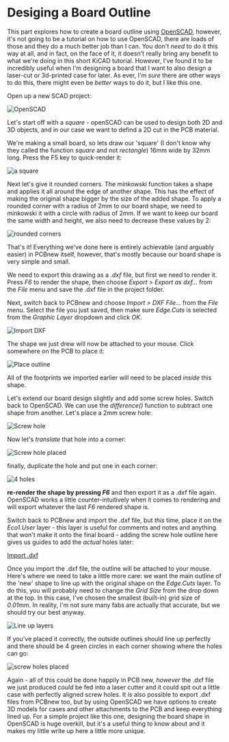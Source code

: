 # Desiging a Board Outline

This part explores how to create a board outline using [OpenSCAD](https://www.openscad.org/), however, it's not going to be a tutorial on how to use OpenSCAD, there are loads of those and they do a much better job than I can. You don't *need* to do it this way at all, and in fact, on the face of it, it doesn't really bring any benefit to what we're doing in this short KiCAD tutorial. However, I've found it to be incredibly useful when I'm designing a board that I want to also design a laser-cut or 3d-printed case for later. As ever, I'm *sure* there are other ways to do this, there might even be *better* ways to do it, but I like this one.

Open up a new SCAD project:

![OpenSCAD][069]

Let's start off with a *square* - openSCAD can be used to design both 2D and 3D objects, and in our case we want to defind a 2D cut in the PCB material.

We're making a small board, so lets draw our 'square' (I don't know why they called the function *square* and not *rectangle*) 16mm wide by 32mm long. Press the F5 key to quick-render it:

![a square][070]

Next let's give it rounded corners. The minkowski function takes a shape and applies it all around the edge of another shape. This has the effect of making the original shape bigger by the size of the added shape. To apply a rounded corner with a radius of 2mm to our board shape, we need to minkowski it with a circle with radius of 2mm. If we want to keep our board the same width and height, we also need to decrease these values by 2:

![rounded corners][071]

That's it! Everything we've done here is entirely achievable (and arguably easier) in PCBnew itself, however, that's mostly because our board shape is very simple and small.

We need to export this drawing as a *.dxf* file, but first we need to render it. Press *F6* to render the shape, then choose *Export > Export as dxf...* from the *File* menu and save the .dxf file in the project folder.

Next, switch back to PCBnew and choose *Import > DXF File...* from the *File* menu. Select the file you just saved, then make sure *Edge.Cuts* is selected from the *Graphic Layer* dropdown and click *OK*.

![Import DXF][072]

The shape we just drew will now be attached to your mouse. Click somewhere on the PCB to place it:

![Place outline][073]

All of the footprints we imported earlier will need to be placed *inside* this shape.

Let's extend our board design slightly and add some screw holes. Switch back to OpenSCAD. We can use the *difference()* function to subtract one shape from another. Let's place a 2mm screw hole:

![Screw hole][074]

Now let's *translate* that hole into a corner:

![Screw hole placed][075]

finally, duplicate the hole and put one in each corner:

![4 holes][076]

**re-render the shape by pressing *F6*** and then export it as a .dxf file again. OpenSCAD works a little counter-intuitively when it comes to rendering and will export whatever the last *F6* rendered shape is.

Switch back to PCBnew and import the .dxf file, but *this* time, place it on the *Eco1.User* layer - this layer is useful for comments and notes and anything that won't make it onto the final board - adding the screw hole outline here gives us guides to add the *actual* holes later:

[Import .dxf][077]

Once you import the .dxf file, the outline will be attached to your mouse. Here's where we need to take a little more care: we want the main outline of the 'new' shape to line up with the original shape on the *Edge.Cuts* layer. To do this, you will probably need to change the *Grid Size* from the drop down at the top. In this case, I've chosen the smallest (built-in) grid size of *0.01mm*. In reality, I'm not sure many fabs are actually that accurate, but we should try our best anyway.

![Line up layers][078]

If you've placed it correctly, the outside outlines should line up perfectly and there should be 4 green circles in each corner showing where the holes can go:

![screw holes placed][079]

Again - all of this could be done happily in PCB new, *however* the .dxf file we just produced *could* be fed into a laser cutter and it could spit out a little case with perfectly aligned screw holes. It *is* also possible to export .dxf files from PCBnew too, but by using OpenSCAD we have options to create 3D models for cases and other attachments to the PCB and keep everything lined up. For a simple project like this one, designing the board shape in OpenSCAD is huge overkill, but it's a useful thing to know about and it makes my little write up here a little more unique.

[069]: screenshots/069-new-openscad.png
[070]: screenshots/070-a-square.png
[071]: screenshots/071-rounded-corners.png
[072]: screenshots/072-import-dxf.png
[073]: screenshots/073-outline-imported.png
[074]: screenshots/074-screwhole.png
[075]: screenshots/075-screwhole-placed.png
[076]: screenshots/076-4-screwholes.png
[077]: screenshots/077-import-screwholes.png
[078]: screenshots/078-screwholes-nearly-placed.png
[079]: screenshots/079-screwholes-placed.png
